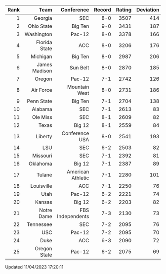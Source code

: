 | Rank  | Team                 | Conference           | Record   | Rating | Deviation |
| ---:  | ---:                 | ---:                 | ---:     | ---:   | ---:      |
| 1     | Georgia              | SEC                  | 8-0      | 3507   | 414       |
| 2     | Ohio State           | Big Ten              | 9-0      | 3431   | 187       |
| 3     | Washington           | Pac-12               | 8-0      | 3378   | 166       |
| 4     | Florida State        | ACC                  | 8-0      | 3206   | 176       |
| 5     | Michigan             | Big Ten              | 8-0      | 2987   | 206       |
| 6     | James Madison        | Sun Belt             | 8-0      | 2870   | 185       |
| 7     | Oregon               | Pac-12               | 7-1      | 2742   | 126       |
| 8     | Air Force            | Mountain West        | 8-0      | 2731   | 186       |
| 9     | Penn State           | Big Ten              | 7-1      | 2704   | 138       |
| 10    | Alabama              | SEC                  | 7-1      | 2613   | 83        |
| 11    | Ole Miss             | SEC                  | 8-1      | 2609   | 82        |
| 12    | Texas                | Big 12               | 8-1      | 2559   | 84        |
| 13    | Liberty              | Conference USA       | 8-0      | 2541   | 193       |
| 14    | LSU                  | SEC                  | 6-2      | 2503   | 82        |
| 15    | Missouri             | SEC                  | 7-1      | 2392   | 81        |
| 16    | Oklahoma             | Big 12               | 7-1      | 2387   | 89        |
| 17    | Tulane               | American Athletic    | 7-1      | 2280   | 101       |
| 18    | Louisville           | ACC                  | 7-1      | 2250   | 76        |
| 19    | Utah                 | Pac-12               | 6-2      | 2221   | 74        |
| 20    | Kansas               | Big 12               | 6-2      | 2203   | 82        |
| 21    | Notre Dame           | FBS Independents     | 7-3      | 2130   | 73        |
| 22    | Tennessee            | SEC                  | 7-2      | 2095   | 76        |
| 23    | USC                  | Pac-12               | 7-2      | 2095   | 70        |
| 24    | Duke                 | ACC                  | 6-3      | 2090   | 72        |
| 25    | Oregon State         | Pac-12               | 6-2      | 2075   | 69        |

Updated 11/04/2023 17:20:11
